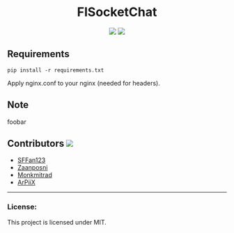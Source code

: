<h1 align="center">FISocketChat</h1>
<p align="center">
<a href="https://github.com/FI18-Trainees/FISocketChat/blob/dev/LICENSE"><img src="https://img.shields.io/github/license/FI18-Trainees/FISocketChat.svg"/></a>
<img src="http://hits.dwyl.io/FI18-Trainees/FISocketChat.svg)](http://hits.dwyl.io/FI18-Trainees/FISocketChat"/>
</p>

## Requirements
```
pip install -r requirements.txt
```
Apply nginx.conf to your nginx (needed for headers).

## Note
foobar

## Contributors <img src="https://img.shields.io/badge/contributions-welcome-brightgreen.svg?style=flat"/>
- <a href="https://github.com/SFFan123">SFFan123</a>
- <a href="https://github.com/zaanposni">Zaanposni</a>
- <a href="https://github.com/Monkmitrad">Monkmitrad</a>
- <a href="https://github.com/ArPiiX">ArPiiX</a>
<hr />

### License:

This project is licensed under MIT.
